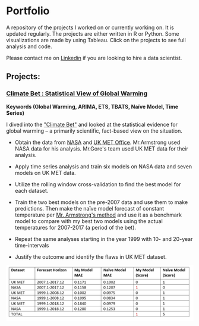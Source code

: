 # Portfolio
A repository of the projects I worked on or currently working on. It is updated regularly. The projects are either written in R or Python. Some visualizations are made by using Tableau. Click on the projects to see full analysis and code.

Please contact me on [Linkedin](https://www.linkedin.com/in/feifan-lu-0b8b02142/) if you are looking to hire a data scientist.

## Projects:

### [Climate Bet : Statistical View of Global Warming](https://github.com/FeifanLu/Climate_bet)

**Keywords (Global Warming, ARIMA, ETS, TBATS, Naïve Model, Time Series)**

I dived into the ["Climate Bet"](http://www.theclimatebet.com/) and looked at the statistical evidence for global warming – a primarily scientific, fact-based view on the situation.

* Obtain the data from [NASA](https://data.giss.nasa.gov/gistemp/) and [UK MET Office](https://crudata.uea.ac.uk/cru/data/temperature/). Mr.Armstrong used NASA data for his analysis. Mr.Gore's team used UK MET data for their analysis.

* Apply time series analysis and train six models on NASA data and seven models on UK MET data.

* Utilize the rolling window cross-validation to find the best model for each dataset.

* Train the two best models on the pre-2007 data and use them to make predictions. Then make the naïve model forecast of constant temperature per [Mr. Armstrong's method](http://www.kestencgreen.com/G&A-Skyfall.pdf)  and use it as a benchmark model to compare with my best two models using the actual temperatures for 2007-2017 (a period of the bet).

* Repeat the same analyses starting in the year 1999 with 10- and 20-year time-intervals

* Justify the outcome and identify the flaws in UK MET dataset.

<img src="https://github.com/FeifanLu/Climate_bet/blob/main/Climate_bet/Results.png" width="800" length="600">

